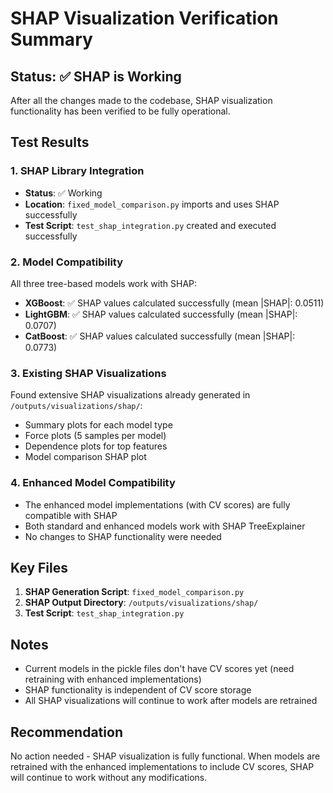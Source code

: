 # SHAP Visualization Verification Summary

## Status: ✅ SHAP is Working

After all the changes made to the codebase, SHAP visualization functionality has been verified to be fully operational.

## Test Results

### 1. SHAP Library Integration
- **Status**: ✅ Working
- **Location**: `fixed_model_comparison.py` imports and uses SHAP successfully
- **Test Script**: `test_shap_integration.py` created and executed successfully

### 2. Model Compatibility
All three tree-based models work with SHAP:
- **XGBoost**: ✅ SHAP values calculated successfully (mean |SHAP|: 0.0511)
- **LightGBM**: ✅ SHAP values calculated successfully (mean |SHAP|: 0.0707)
- **CatBoost**: ✅ SHAP values calculated successfully (mean |SHAP|: 0.0773)

### 3. Existing SHAP Visualizations
Found extensive SHAP visualizations already generated in `/outputs/visualizations/shap/`:
- Summary plots for each model type
- Force plots (5 samples per model)
- Dependence plots for top features
- Model comparison SHAP plot

### 4. Enhanced Model Compatibility
- The enhanced model implementations (with CV scores) are fully compatible with SHAP
- Both standard and enhanced models work with SHAP TreeExplainer
- No changes to SHAP functionality were needed

## Key Files
1. **SHAP Generation Script**: `fixed_model_comparison.py`
2. **SHAP Output Directory**: `/outputs/visualizations/shap/`
3. **Test Script**: `test_shap_integration.py`

## Notes
- Current models in the pickle files don't have CV scores yet (need retraining with enhanced implementations)
- SHAP functionality is independent of CV score storage
- All SHAP visualizations will continue to work after models are retrained

## Recommendation
No action needed - SHAP visualization is fully functional. When models are retrained with the enhanced implementations to include CV scores, SHAP will continue to work without any modifications.